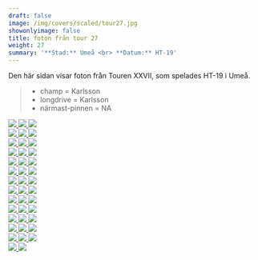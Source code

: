 ```yaml
---  
draft: false  
image: /img/covers/scaled/tour27.jpg  
showonlyimage: false  
title: foton från tour 27  
weight: 27  
summary: '**Stad:** Umeå <br> **Datum:** HT-19'  
---
```


Den här sidan visar foton från Touren XXVII, som spelades HT-19 i Umeå.

> -   champ = Karlsson  
> -   longdrive = Karlsson  
> -   närmast-pinnen = NA

<div class="col-md-8"> <div class="row">  
<a href="/img/tour27/scaled/001.JPG" data-toggle="lightbox" data-gallery="example-gallery" class="col-sm-4">
<img src="/img/tour27/thumbs/001.JPG" class="img-fluid"> </a>  
<a href="/img/tour27/scaled/002.JPG" data-toggle="lightbox" data-gallery="example-gallery" class="col-sm-4">
<img src="/img/tour27/thumbs/002.JPG" class="img-fluid"> </a>  
<a href="/img/tour27/scaled/003.JPG" data-toggle="lightbox" data-gallery="example-gallery" class="col-sm-4">
<img src="/img/tour27/thumbs/003.JPG" class="img-fluid"> </a> </div>
<div class="row">  
<a href="/img/tour27/scaled/004.JPG" data-toggle="lightbox" data-gallery="example-gallery" class="col-sm-4">
<img src="/img/tour27/thumbs/004.JPG" class="img-fluid"> </a>  
<a href="/img/tour27/scaled/005.JPG" data-toggle="lightbox" data-gallery="example-gallery" class="col-sm-4">
<img src="/img/tour27/thumbs/005.JPG" class="img-fluid"> </a>  
<a href="/img/tour27/scaled/006.JPG" data-toggle="lightbox" data-gallery="example-gallery" class="col-sm-4">
<img src="/img/tour27/thumbs/006.JPG" class="img-fluid"> </a> </div>
<div class="row">  
<a href="/img/tour27/scaled/007.JPG" data-toggle="lightbox" data-gallery="example-gallery" class="col-sm-4">
<img src="/img/tour27/thumbs/007.JPG" class="img-fluid"> </a>  
<a href="/img/tour27/scaled/008.JPG" data-toggle="lightbox" data-gallery="example-gallery" class="col-sm-4">
<img src="/img/tour27/thumbs/008.JPG" class="img-fluid"> </a>  
<a href="/img/tour27/scaled/009.JPG" data-toggle="lightbox" data-gallery="example-gallery" class="col-sm-4">
<img src="/img/tour27/thumbs/009.JPG" class="img-fluid"> </a> </div>
<div class="row">  
<a href="/img/tour27/scaled/010.JPG" data-toggle="lightbox" data-gallery="example-gallery" class="col-sm-4">
<img src="/img/tour27/thumbs/010.JPG" class="img-fluid"> </a>  
<a href="/img/tour27/scaled/011.JPG" data-toggle="lightbox" data-gallery="example-gallery" class="col-sm-4">
<img src="/img/tour27/thumbs/011.JPG" class="img-fluid"> </a>  
<a href="/img/tour27/scaled/012.JPG" data-toggle="lightbox" data-gallery="example-gallery" class="col-sm-4">
<img src="/img/tour27/thumbs/012.JPG" class="img-fluid"> </a> </div>
<div class="row">  
<a href="/img/tour27/scaled/013.JPG" data-toggle="lightbox" data-gallery="example-gallery" class="col-sm-4">
<img src="/img/tour27/thumbs/013.JPG" class="img-fluid"> </a>  
<a href="/img/tour27/scaled/014.JPG" data-toggle="lightbox" data-gallery="example-gallery" class="col-sm-4">
<img src="/img/tour27/thumbs/014.JPG" class="img-fluid"> </a>  
<a href="/img/tour27/scaled/015.JPG" data-toggle="lightbox" data-gallery="example-gallery" class="col-sm-4">
<img src="/img/tour27/thumbs/015.JPG" class="img-fluid"> </a> </div>
<div class="row">  
<a href="/img/tour27/scaled/016.JPG" data-toggle="lightbox" data-gallery="example-gallery" class="col-sm-4">
<img src="/img/tour27/thumbs/016.JPG" class="img-fluid"> </a>  
<a href="/img/tour27/scaled/017.JPG" data-toggle="lightbox" data-gallery="example-gallery" class="col-sm-4">
<img src="/img/tour27/thumbs/017.JPG" class="img-fluid"> </a>  
<a href="/img/tour27/scaled/018.JPG" data-toggle="lightbox" data-gallery="example-gallery" class="col-sm-4">
<img src="/img/tour27/thumbs/018.JPG" class="img-fluid"> </a> </div>
<div class="row">  
<a href="/img/tour27/scaled/019.JPG" data-toggle="lightbox" data-gallery="example-gallery" class="col-sm-4">
<img src="/img/tour27/thumbs/019.JPG" class="img-fluid"> </a>  
<a href="/img/tour27/scaled/020.JPG" data-toggle="lightbox" data-gallery="example-gallery" class="col-sm-4">
<img src="/img/tour27/thumbs/020.JPG" class="img-fluid"> </a>  
<a href="/img/tour27/scaled/021.JPG" data-toggle="lightbox" data-gallery="example-gallery" class="col-sm-4">
<img src="/img/tour27/thumbs/021.JPG" class="img-fluid"> </a> </div>
<div class="row">  
<a href="/img/tour27/scaled/022.JPG" data-toggle="lightbox" data-gallery="example-gallery" class="col-sm-4">
<img src="/img/tour27/thumbs/022.JPG" class="img-fluid"> </a>  
<a href="/img/tour27/scaled/023.JPG" data-toggle="lightbox" data-gallery="example-gallery" class="col-sm-4">
<img src="/img/tour27/thumbs/023.JPG" class="img-fluid"> </a>  
<a href="/img/tour27/scaled/024.JPG" data-toggle="lightbox" data-gallery="example-gallery" class="col-sm-4">
<img src="/img/tour27/thumbs/024.JPG" class="img-fluid"> </a> </div>
<div class="row">  
<a href="/img/tour27/scaled/025.JPG" data-toggle="lightbox" data-gallery="example-gallery" class="col-sm-4">
<img src="/img/tour27/thumbs/025.JPG" class="img-fluid"> </a>  
<a href="/img/tour27/scaled/026.JPG" data-toggle="lightbox" data-gallery="example-gallery" class="col-sm-4">
<img src="/img/tour27/thumbs/026.JPG" class="img-fluid"> </a>  
<a href="/img/tour27/scaled/027.JPG" data-toggle="lightbox" data-gallery="example-gallery" class="col-sm-4">
<img src="/img/tour27/thumbs/027.JPG" class="img-fluid"> </a> </div>
<div class="row">  
<a href="/img/tour27/scaled/028.JPG" data-toggle="lightbox" data-gallery="example-gallery" class="col-sm-4">
<img src="/img/tour27/thumbs/028.JPG" class="img-fluid"> </a>  
<a href="/img/tour27/scaled/029.JPG" data-toggle="lightbox" data-gallery="example-gallery" class="col-sm-4">
<img src="/img/tour27/thumbs/029.JPG" class="img-fluid"> </a>  
<a href="/img/tour27/scaled/030.JPG" data-toggle="lightbox" data-gallery="example-gallery" class="col-sm-4">
<img src="/img/tour27/thumbs/030.JPG" class="img-fluid"> </a> </div>
<div class="row">  
<a href="/img/tour27/scaled/031.JPG" data-toggle="lightbox" data-gallery="example-gallery" class="col-sm-4">
<img src="/img/tour27/thumbs/031.JPG" class="img-fluid"> </a>  
<a href="/img/tour27/scaled/032.JPG" data-toggle="lightbox" data-gallery="example-gallery" class="col-sm-4">
<img src="/img/tour27/thumbs/032.JPG" class="img-fluid"> </a>  
<a href="/img/tour27/scaled/033.JPG" data-toggle="lightbox" data-gallery="example-gallery" class="col-sm-4">
<img src="/img/tour27/thumbs/033.JPG" class="img-fluid"> </a> </div>
<div class="row">  
<a href="/img/tour27/scaled/034.JPG" data-toggle="lightbox" data-gallery="example-gallery" class="col-sm-4">
<img src="/img/tour27/thumbs/034.JPG" class="img-fluid"> </a>  
<a href="/img/tour27/scaled/035.JPG" data-toggle="lightbox" data-gallery="example-gallery" class="col-sm-4">
<img src="/img/tour27/thumbs/035.JPG" class="img-fluid"> </a>  
<a href="/img/tour27/scaled/036.JPG" data-toggle="lightbox" data-gallery="example-gallery" class="col-sm-4">
<img src="/img/tour27/thumbs/036.JPG" class="img-fluid"> </a> </div>
<div class="row">  
<a href="/img/tour27/scaled/037.JPG" data-toggle="lightbox" data-gallery="example-gallery" class="col-sm-4">
<img src="/img/tour27/thumbs/037.JPG" class="img-fluid"> </a>  
<a href="/img/tour27/scaled/038.JPG" data-toggle="lightbox" data-gallery="example-gallery" class="col-sm-4">
<img src="/img/tour27/thumbs/038.JPG" class="img-fluid"> </a>  
<a href="/img/tour27/scaled/039.JPG" data-toggle="lightbox" data-gallery="example-gallery" class="col-sm-4">
<img src="/img/tour27/thumbs/039.JPG" class="img-fluid"> </a> </div>
<div class="row">  
<a href="/img/tour27/scaled/040.JPG" data-toggle="lightbox" data-gallery="example-gallery" class="col-sm-4">
<img src="/img/tour27/thumbs/040.JPG" class="img-fluid"> </a>  
<a href="/img/tour27/scaled/041.JPG" data-toggle="lightbox" data-gallery="example-gallery" class="col-sm-4">
<img src="/img/tour27/thumbs/041.JPG" class="img-fluid"> </a> </div>
</div>
